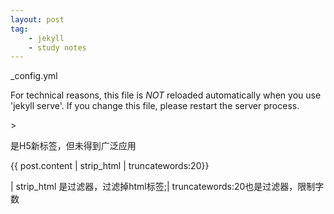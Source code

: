 ```yaml
---
layout: post
tag:
    - jekyll
    - study notes
---
```


_config.yml


For technical reasons, this file is *NOT* reloaded automatically when you use 'jekyll serve'. If you change this file, please restart the server process.

<time></time>>

是H5新标签，但未得到广泛应用

{{ post.content | strip_html | truncatewords:20}}

 | strip_html 是过滤器，过滤掉html标签;| truncatewords:20也是过滤器，限制字数